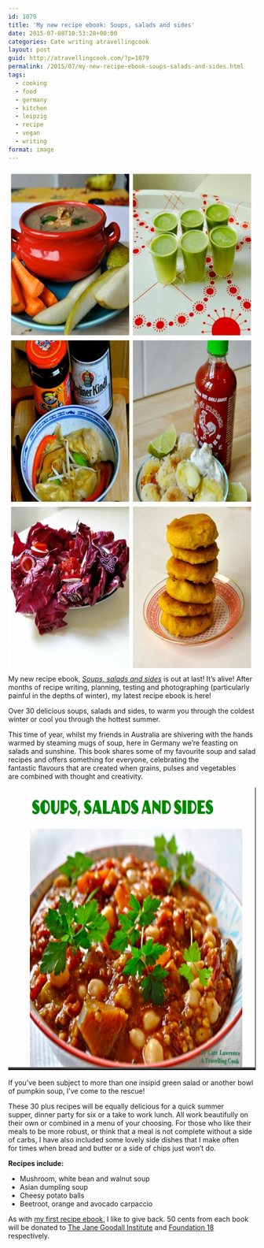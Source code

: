 ```yaml
---
id: 1079
title: 'My new recipe ebook: Soups, salads and sides'
date: 2015-07-08T10:53:28+00:00
categories: Cate writing atravellingcook
layout: post
guid: http://atravellingcook.com/?p=1079
permalink: /2015/07/my-new-recipe-ebook-soups-salads-and-sides.html
tags:
  - cooking
  - food
  - germany
  - kitchen
  - leipzig
  - recipe
  - vegan
  - writing
format: image
---
```

[<img class="aligncenter size-large wp-image-1081" src="/images/atc-migrate/2015/07/19331365418_80465151a2_o-686x1024.jpg" alt="19331365418_80465151a2_o" width="686" height="1024" />](/images/atc-migrate/2015/07/19331365418_80465151a2_o.jpg)My new recipe ebook, [_Soups, salads and sides_](http://payhip.com/b/mxnL) is out at last! It&#8217;s alive! After months of recipe writing, planning, testing and photographing (particularly painful in the depths of winter), my latest recipe ebook is here!

Over 30 delicious soups, salads and sides, to warm you through the coldest winter or cool you through the hottest summer.

This time of year, whilst my friends in Australia are shivering with the hands warmed by steaming mugs of soup, here in Germany we&#8217;re feasting on salads and sunshine. This book shares some of my favourite soup and salad recipes and offers something for everyone, celebrating the fantastic flavours that are created when grains, pulses and vegetables are combined with thought and creativity.

[<img class="aligncenter size-large wp-image-1084" src="/images/atc-migrate/2015/07/19519642665_d983929cd1_o-1024x754.png" alt="19519642665_d983929cd1_o" width="780" height="574" />](/images/atc-migrate/2015/07/19519642665_d983929cd1_o.png)

If you’ve been subject to more than one insipid green salad or another bowl of pumpkin soup, I’ve come to the rescue!

These 30 plus recipes will be equally delicious for a quick summer supper, dinner party for six or a take to work lunch. All work beautifully on their own or combined in a menu of your choosing. For those who like their meals to be more robust, or think that a meal is not complete without a side of carbs, I have also included some lovely side dishes that I make often for times when bread and butter or a side of chips just won’t do.

**Recipes include:**

  * Mushroom, white bean and walnut soup
  * Asian dumpling soup
  * Cheesy potato balls
  * Beetroot, orange and avocado carpaccio

As with [my first recipe ebook](http://payhip.com/b/Xlbg), I like to give back. 50 cents from each book will be donated to [The Jane Goodall Institute](http://www.janegoodall.org/) and [Foundation 18](http://foundation18.org/) respectively.